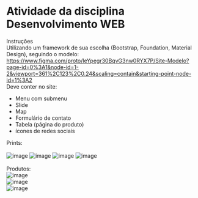 # Atividade da disciplina Desenvolvimento WEB

Instruções<br>
Utilizando um framework de sua escolha (Bootstrap, Foundation, Material Design), seguindo o modelo: https://www.figma.com/proto/leYpegr30BqvG3nw0RYX7P/Site-Modelo?page-id=0%3A1&node-id=1-2&viewport=361%2C123%2C0.24&scaling=contain&starting-point-node-id=1%3A2<br>
Deve conter no site:<br>
- Menu com submenu<br>
- Slide<br>
- Map<br>
- Formulário de contato<br>
- Tabela (página do produto)<br>
- ícones de redes sociais<br>

Prints:
<br>
<br>
![image](https://user-images.githubusercontent.com/87786280/231843666-47115a88-dfe3-4ccb-8afe-0633be163fb0.png)
![image](https://user-images.githubusercontent.com/87786280/231844065-5c7185ac-cdc3-4b6a-b8fb-8803663da366.png)
![image](https://user-images.githubusercontent.com/87786280/231844218-83bae2ae-6f2f-4aa2-ae3e-2fb386339df7.png)
![image](https://user-images.githubusercontent.com/87786280/231844318-8b47a0f0-be15-4cd1-a512-d9919d55ddee.png)
<br>
<br>
Produtos:
<br>
![image](https://user-images.githubusercontent.com/87786280/231844514-d0b1114a-a61b-4961-8ccc-911b552626d5.png)
<br>
![image](https://user-images.githubusercontent.com/87786280/231844698-ef2d244b-8cac-41ac-b549-8cbc895db470.png)
<br>
![image](https://user-images.githubusercontent.com/87786280/231844793-6e4c4af3-1248-4ef7-b857-7d573c7790e5.png)

